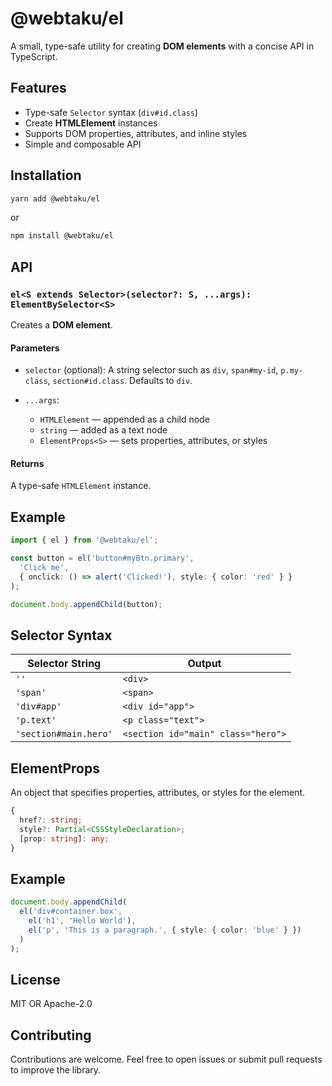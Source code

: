 # @webtaku/el

A small, type-safe utility for creating **DOM elements** with a concise API in TypeScript.

## Features

* Type-safe `Selector` syntax (`div#id.class`)
* Create **HTMLElement** instances
* Supports DOM properties, attributes, and inline styles
* Simple and composable API

## Installation

```bash
yarn add @webtaku/el
```

or

```bash
npm install @webtaku/el
```

## API

### `el<S extends Selector>(selector?: S, ...args): ElementBySelector<S>`

Creates a **DOM element**.

#### Parameters

* `selector` (optional): A string selector such as `div`, `span#my-id`, `p.my-class`, `section#id.class`. Defaults to `div`.
* `...args`:

  * `HTMLElement` — appended as a child node
  * `string` — added as a text node
  * `ElementProps<S>` — sets properties, attributes, or styles

#### Returns

A type-safe `HTMLElement` instance.

## Example

```ts
import { el } from '@webtaku/el';

const button = el('button#myBtn.primary', 
  'Click me',
  { onclick: () => alert('Clicked!'), style: { color: 'red' } }
);

document.body.appendChild(button);
```

## Selector Syntax

| Selector String       | Output                             |
| --------------------- | ---------------------------------- |
| `''`                  | `<div>`                            |
| `'span'`              | `<span>`                           |
| `'div#app'`           | `<div id="app">`                   |
| `'p.text'`            | `<p class="text">`                 |
| `'section#main.hero'` | `<section id="main" class="hero">` |

## ElementProps

An object that specifies properties, attributes, or styles for the element.

```ts
{
  href?: string;
  style?: Partial<CSSStyleDeclaration>;
  [prop: string]: any;
}
```

## Example

```ts
document.body.appendChild(
  el('div#container.box', 
    el('h1', 'Hello World'),
    el('p', 'This is a paragraph.', { style: { color: 'blue' } })
  )
);
```

## License

MIT OR Apache-2.0

## Contributing

Contributions are welcome. Feel free to open issues or submit pull requests to improve the library.

